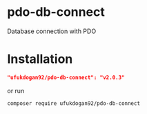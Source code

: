 # pdo-db-connect
Database connection with PDO



# Installation

```json
"ufukdogan92/pdo-db-connect": "v2.0.3"
```

or run

```sh
composer require ufukdogan92/pdo-db-connect
```